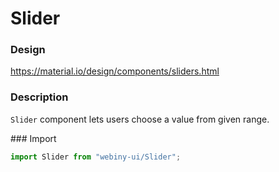 # Slider

### Design
<a href="https://material.io/design/components/sliders.html" target="_blank">https://material.io/design/components/sliders.html</a>

### Description
`Slider` component lets users choose a value from given range.

### Import
```js
import Slider from "webiny-ui/Slider";
```